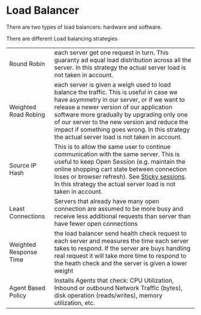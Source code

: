 # Load Balancer

There are two types of load balancers: hardware and software.

There are different Load balancing strategies

|  |  |
| :--- | :--- |
| Round Robin | each server get one request in turn. This guaranty ad equal load distribution across all the server. In this strategy the actual server load is not taken in account. |
| Weighted Road Robing | each server is given a weigh used to load balance the traffic. This is useful in case we have asymmetry in our server, or if we want to release a newer version of our application software more gradually by upgrading only one of our server to the new version and reduce the impact if something goes wrong. In this strategy the actual server load is not taken in account. |
| Source IP Hash  | This is to allow the same user to continue communication with the same server. This is useful to keep Open Session \(e.g. maintain the online shopping cart state between connection loses or browser refresh\). See [Sticky sessions](https://www.imperva.com/learn/availability/sticky-session-persistence-and-cookies/). In this strategy the actual server load is not taken in account. |
| Least Connections | Servers that already have many open connection are assumed to be more busy and receive less additional requests than server than have fewer open connections |
| Weighted Response Time | the load balancer send health check request to each server and measures the time each server takes to respond. If the server are buys handling real request it will take more time to respond to the heath check and the server is given a lower weight  |
| Agent Based Policy | Installs Agents that check: CPU Utilization, Inbound or outbound Network Traffic \(bytes\), disk operation \(reads/writes\), memory utilization, etc.  |



